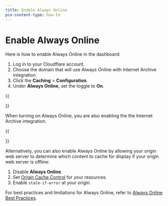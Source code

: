 ```yaml
---
title: Enable Always Online
pcx-content-type: how-to
---
```


# Enable Always Online

Here is how to enable Always Online in the dashboard:

1.  Log in to your Cloudflare account.
2.  Choose the domain that will use Always Online with Internet Archive integration.
3.  Click the **Caching** > **Configuration**.
4.  Under **Always Online**, set the toggle to **On**.

{{<Aside type="note" header="Note">}}

When turning on Always Online, you are also enabling the the Internet Archive integration.

{{</Aside>}}

Alternatively, you can also enable Always Online by allowing your origin web server to determine which content to cache for display if your origin web server is offline:

  1.  Disable **Always Online**.
  2.  Set [Origin Cache Control](/cache/about/cache-control/) for your resources.
  3.  Enable `stale-if-error` at your origin.

For best practices and limitations for Always Online, refer to [Always Online Best Practices](/cache/best-practices/always-online/).
